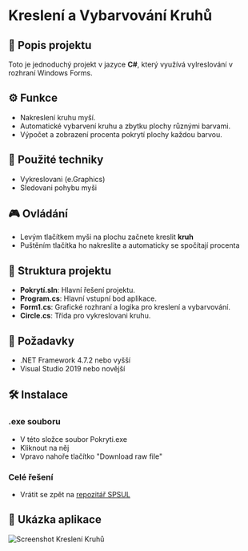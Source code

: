 # Kreslení a Vybarvování Kruhů

## 📜 Popis projektu

Toto je jednoduchý projekt v jazyce **C#**, který využívá vylreslování v rozhraní Windows Forms. 

## ⚙️ Funkce

- Nakreslení kruhu myší.
- Automatické vybarvení kruhu a zbytku plochy různými barvami.
- Výpočet a zobrazení procenta pokrytí plochy každou barvou.

## 🧠 Použité techniky

- Vykreslovani (e.Graphics)
- Sledovani pohybu myši

## 🎮 Ovládání
- Levým tlačítkem myši na plochu začnete kreslit **kruh**
- Puštěním tlačítka ho nakreslíte a automaticky se spočítají procenta


## 📂 Struktura projektu

- **Pokrytí.sln**: Hlavní řešení projektu.
- **Program.cs**: Hlavní vstupní bod aplikace.
- **Form1.cs**: Grafické rozhraní a logika pro kreslení a vybarvování.
- **Circle.cs**: Třída pro vykreslovani kruhu.

## 🔧 Požadavky

- .NET Framework 4.7.2 nebo vyšší
- Visual Studio 2019 nebo novější

## 🛠️ Instalace
### .exe souboru
- V této složce soubor Pokryti.exe
- Kliknout na něj
- Vpravo nahoře tlačítko "Download raw file"
### Celé řešení
- Vrátit se zpět na [repozitář SPSUL](../)


## 📸 Ukázka aplikace

![Screenshot Kreslení Kruhů](Pokryti_screenshot.png)
